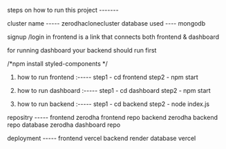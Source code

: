 steps on how to run this project -------

cluster name ----- zerodhaclonecluster 
database used ---- mongodb

signup /login in frontend is a link that connects both frontend & dashboard

for running dashboard your backend should run first 

 /*npm install styled-components */

1. how to run frontend :-----
   step1 - cd frontend 
   step2 - npm start 


2. how to run dashboard  :-----
   step1 - cd dashboard
   step2 - npm start


3. how to run backend :-----
   step1 - cd backend
   step2 - node index.js  

repositry -----
frontend    zerodha frontend repo
backend     zerodha backend repo
database    zerodha dashboard repo

deployment -----
frontend  vercel 
backend   render 
database  vercel

